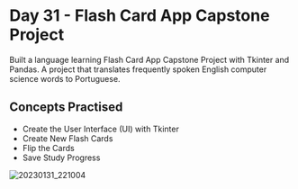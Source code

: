 # Day 31 - Flash Card App Capstone Project

Built a language learning Flash Card App Capstone Project with Tkinter and Pandas. A project that translates frequently spoken English computer science words to Portuguese.

## Concepts Practised
- Create the User Interface (UI) with Tkinter
- Create New Flash Cards
- Flip the Cards
- Save Study Progress

![20230131_221004](https://user-images.githubusercontent.com/108498477/215920631-2533f10e-53e4-4dfa-8438-c09acba09a07.gif)
